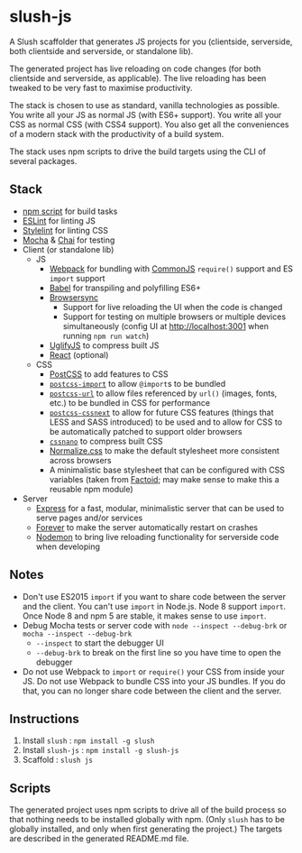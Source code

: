 # slush-js

A Slush scaffolder that generates JS projects for you (clientside, serverside, both clientside and serverside, or standalone lib).

The generated project has live reloading on code changes (for both clientside and serverside, as applicable).  The live reloading has been tweaked to be very fast to maximise productivity.

The stack is chosen to use as standard, vanilla technologies as possible.  You write all your JS as normal JS (with ES6+ support).  You write all your CSS as normal CSS (with CSS4 support).  You also get all the conveniences of a modern stack with the productivity of a build system.

The stack uses npm scripts to drive the build targets using the CLI of several packages.


## Stack

- [npm script](https://docs.npmjs.com/misc/scripts) for build tasks
- [ESLint](http://eslint.org/) for linting JS
- [Stylelint](http://stylelint.io/) for linting CSS
- [Mocha](https://mochajs.org/) & [Chai](http://chaijs.com/) for testing
- Client (or standalone lib)
  - JS
    - [Webpack](https://webpack.js.org/) for bundling with [CommonJS](http://wiki.commonjs.org/wiki/CommonJS) `require()` support and ES `import` support
    - [Babel](https://babeljs.io/) for transpiling and polyfilling ES6+
    - [Browsersync](https://www.browsersync.io/)
      - Support for live reloading the UI when the code is changed
      - Support for testing on multiple browsers or multiple devices simultaneously (config UI at [http://localhost:3001](http://localhost:3002) when running `npm run watch`)
    - [UglifyJS](http://lisperator.net/uglifyjs/) to compress built JS
    - [React](https://facebook.github.io/react/) (optional)
  - CSS
    - [PostCSS](http://postcss.org/) to add features to CSS
    - [`postcss-import`](https://www.npmjs.com/package/postcss-import) to allow `@import`s to be bundled
    - [`postcss-url`](https://www.npmjs.com/package/postcss-url) to allow files referenced by `url()` (images, fonts, etc.)  to be bundled in CSS for performance
    - [`postcss-cssnext`](http://cssnext.io/) to allow for future CSS features (things that LESS and SASS introduced) to be used and to allow for CSS to be automatically patched to support older browsers
    - [`cssnano`](http://cssnano.co/) to compress built CSS
    - [Normalize.css](http://necolas.github.io/normalize.css/) to make the default stylesheet more consistent across browsers
    - A minimalistic base stylesheet that can be configured with CSS variables (taken from [Factoid](https://github.com/PathwayCommons/factoid/blob/master/src/styles/base.css); may make sense to make this a reusable npm module)
- Server
  - [Express](http://expressjs.com/) for a fast, modular, minimalistic server that can be used to serve pages and/or services
  - [Forever](https://www.npmjs.com/package/forever) to make the server automatically restart on crashes
  - [Nodemon](https://www.npmjs.com/package/nodemon) to bring live reloading functionality for serverside code when developing


## Notes

- Don't use ES2015 `import` if you want to share code between the server and the client.  You can't use `import` in Node.js.  Node 8 support `import`.  Once Node 8 and npm 5 are stable, it makes sense to use `import`.
- Debug Mocha tests or server code with `node --inspect --debug-brk` or `mocha --inspect --debug-brk`
  - `--inspect` to start the debugger UI
  - `--debug-brk` to break on the first line so you have time to open the debugger
- Do not use Webpack to `import` or `require()` your CSS from inside your JS.  Do not use Webpack to bundle CSS into your JS bundles.  If you do that, you can no longer share code between the client and the server.

## Instructions

1. Install `slush` : `npm install -g slush`
1. Install `slush-js` : `npm install -g slush-js`
1. Scaffold : `slush js`


## Scripts

The generated project uses npm scripts to drive all of the build process so that nothing needs to be installed globally with npm.  (Only `slush` has to be globally installed, and only when first generating the project.)  The targets are described in the generated README.md file.
